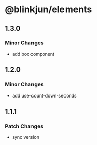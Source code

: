 # @blinkjun/elements

## 1.3.0

### Minor Changes

-   add box component

## 1.2.0

### Minor Changes

-   add use-count-down-seconds

## 1.1.1

### Patch Changes

-   sync version
